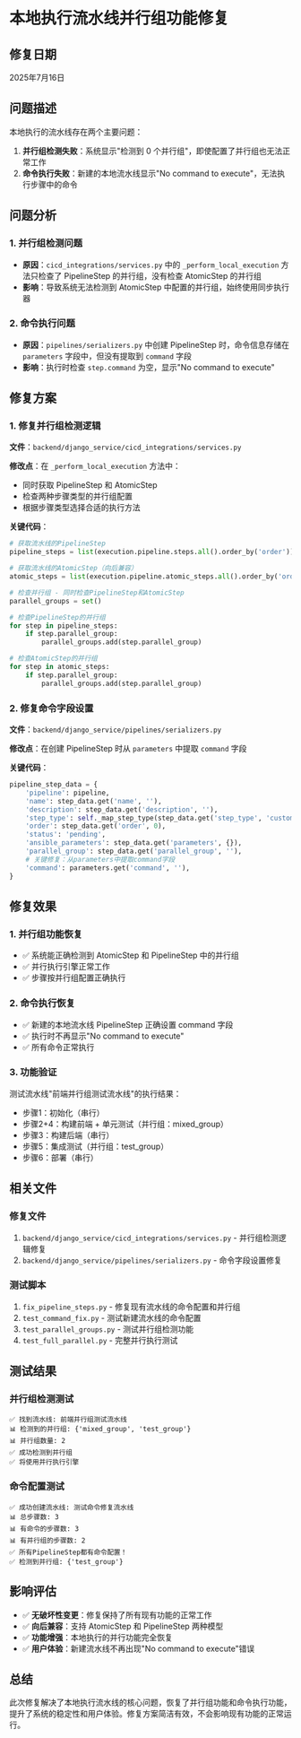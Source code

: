 # 本地执行流水线并行组功能修复

## 修复日期
2025年7月16日

## 问题描述
本地执行的流水线存在两个主要问题：
1. **并行组检测失败**：系统显示"检测到 0 个并行组"，即使配置了并行组也无法正常工作
2. **命令执行失败**：新建的本地流水线显示"No command to execute"，无法执行步骤中的命令

## 问题分析

### 1. 并行组检测问题
- **原因**：`cicd_integrations/services.py` 中的 `_perform_local_execution` 方法只检查了 PipelineStep 的并行组，没有检查 AtomicStep 的并行组
- **影响**：导致系统无法检测到 AtomicStep 中配置的并行组，始终使用同步执行器

### 2. 命令执行问题
- **原因**：`pipelines/serializers.py` 中创建 PipelineStep 时，命令信息存储在 `parameters` 字段中，但没有提取到 `command` 字段
- **影响**：执行时检查 `step.command` 为空，显示"No command to execute"

## 修复方案

### 1. 修复并行组检测逻辑
**文件**：`backend/django_service/cicd_integrations/services.py`

**修改点**：在 `_perform_local_execution` 方法中：
- 同时获取 PipelineStep 和 AtomicStep
- 检查两种步骤类型的并行组配置
- 根据步骤类型选择合适的执行方法

**关键代码**：
```python
# 获取流水线的PipelineStep
pipeline_steps = list(execution.pipeline.steps.all().order_by('order'))

# 获取流水线的AtomicStep（向后兼容）
atomic_steps = list(execution.pipeline.atomic_steps.all().order_by('order'))

# 检查并行组 - 同时检查PipelineStep和AtomicStep
parallel_groups = set()

# 检查PipelineStep的并行组
for step in pipeline_steps:
    if step.parallel_group:
        parallel_groups.add(step.parallel_group)

# 检查AtomicStep的并行组
for step in atomic_steps:
    if step.parallel_group:
        parallel_groups.add(step.parallel_group)
```

### 2. 修复命令字段设置
**文件**：`backend/django_service/pipelines/serializers.py`

**修改点**：在创建 PipelineStep 时从 `parameters` 中提取 `command` 字段

**关键代码**：
```python
pipeline_step_data = {
    'pipeline': pipeline,
    'name': step_data.get('name', ''),
    'description': step_data.get('description', ''),
    'step_type': self._map_step_type(step_data.get('step_type', 'custom')),
    'order': step_data.get('order', 0),
    'status': 'pending',
    'ansible_parameters': step_data.get('parameters', {}),
    'parallel_group': step_data.get('parallel_group', ''),
    # 关键修复：从parameters中提取command字段
    'command': parameters.get('command', ''),
}
```

## 修复效果

### 1. 并行组功能恢复
- ✅ 系统能正确检测到 AtomicStep 和 PipelineStep 中的并行组
- ✅ 并行执行引擎正常工作
- ✅ 步骤按并行组配置正确执行

### 2. 命令执行恢复
- ✅ 新建的本地流水线 PipelineStep 正确设置 command 字段
- ✅ 执行时不再显示"No command to execute"
- ✅ 所有命令正常执行

### 3. 功能验证
测试流水线"前端并行组测试流水线"的执行结果：
- 步骤1：初始化（串行）
- 步骤2+4：构建前端 + 单元测试（并行组：mixed_group）
- 步骤3：构建后端（串行）
- 步骤5：集成测试（并行组：test_group）
- 步骤6：部署（串行）

## 相关文件

### 修复文件
1. `backend/django_service/cicd_integrations/services.py` - 并行组检测逻辑修复
2. `backend/django_service/pipelines/serializers.py` - 命令字段设置修复

### 测试脚本
1. `fix_pipeline_steps.py` - 修复现有流水线的命令配置和并行组
2. `test_command_fix.py` - 测试新建流水线的命令配置
3. `test_parallel_groups.py` - 测试并行组检测功能
4. `test_full_parallel.py` - 完整并行执行测试

## 测试结果

### 并行组检测测试
```
✅ 找到流水线: 前端并行组测试流水线
📊 检测到的并行组: {'mixed_group', 'test_group'}
📊 并行组数量: 2
✅ 成功检测到并行组
✅ 将使用并行执行引擎
```

### 命令配置测试
```
✅ 成功创建流水线: 测试命令修复流水线
📊 总步骤数: 3
📊 有命令的步骤数: 3
📊 有并行组的步骤数: 2
✅ 所有PipelineStep都有命令配置！
✅ 检测到并行组: {'test_group'}
```

## 影响评估
- ✅ **无破坏性变更**：修复保持了所有现有功能的正常工作
- ✅ **向后兼容**：支持 AtomicStep 和 PipelineStep 两种模型
- ✅ **功能增强**：本地执行的并行功能完全恢复
- ✅ **用户体验**：新建流水线不再出现"No command to execute"错误

## 总结
此次修复解决了本地执行流水线的核心问题，恢复了并行组功能和命令执行功能，提升了系统的稳定性和用户体验。修复方案简洁有效，不会影响现有功能的正常运行。
